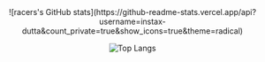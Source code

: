<center>
![racers's GitHub stats](https://github-readme-stats.vercel.app/api?username=instax-dutta&count_private=true&show_icons=true&theme=radical)<br>

![Top Langs](https://github-readme-stats.vercel.app/api/top-langs/?username=instax-dutta&layout=compact)
</center>

